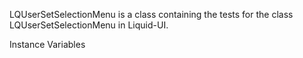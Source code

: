 LQUserSetSelectionMenu is a class containing the tests for the class LQUserSetSelectionMenu in Liquid-UI.

Instance Variables
